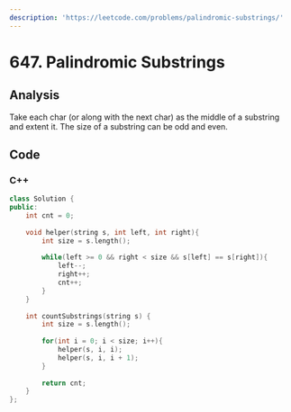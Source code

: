 ```yaml
---
description: 'https://leetcode.com/problems/palindromic-substrings/'
---
```


# 647. Palindromic Substrings

## Analysis

Take each char \(or along with the next char\) as the middle of a substring and extent it. The size of a substring can be odd and even.

## Code

### C++

```cpp
class Solution {
public:
    int cnt = 0;
    
    void helper(string s, int left, int right){
        int size = s.length();
        
        while(left >= 0 && right < size && s[left] == s[right]){
            left--;
            right++;
            cnt++;
        }
    }
    
    int countSubstrings(string s) {
        int size = s.length();
        
        for(int i = 0; i < size; i++){
            helper(s, i, i);
            helper(s, i, i + 1);
        }
        
        return cnt;
    }
};
```

